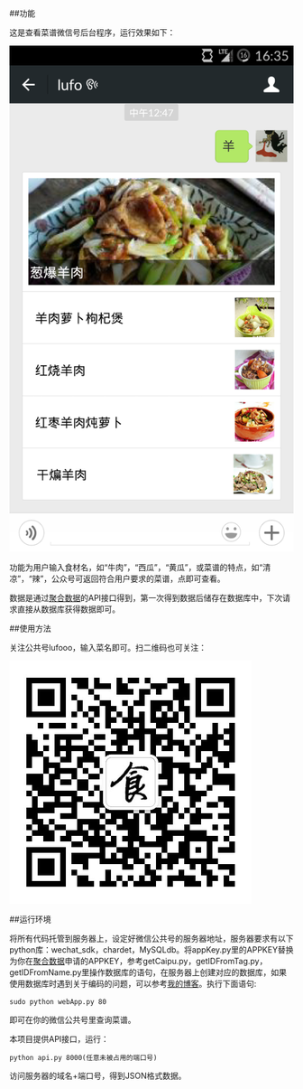 ##功能

这是查看菜谱微信号后台程序，运行效果如下：

![](/files/01.png)

功能为用户输入食材名，如“牛肉”，“西瓜”，“黄瓜”，或菜谱的特点，如“清凉”，“辣”，公众号可返回符合用户要求的菜谱，点即可查看。

数据是通过[聚合数据](http://www.juhe.cn/)的API接口得到，第一次得到数据后储存在数据库中，下次请求直接从数据库获得数据即可。

##使用方法

关注公共号lufooo，输入菜名即可。扫二维码也可关注：

![](/files/02.jpg)

##运行环境

将所有代码托管到服务器上，设定好微信公共号的服务器地址，服务器要求有以下python库：wechat_sdk，chardet，MySQLdb。将appKey.py里的APPKEY替换为你在[聚合数据](http://www.juhe.cn/)申请的APPKEY，参考getCaipu.py，getIDFromTag.py，getIDFromName.py里操作数据库的语句，在服务器上创建对应的数据库，如果使用数据库时遇到关于编码的问题，可以参考[我的博客](http://lufo816.github.io/2014/12/01/PythonMySQL.html)。执行下面语句:

	sudo python webApp.py 80

即可在你的微信公共号里查询菜谱。

本项目提供API接口，运行：

	python api.py 8000(任意未被占用的端口号)

访问服务器的域名+端口号，得到JSON格式数据。
